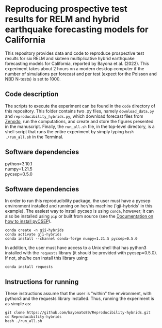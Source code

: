 # Reproducing prospective test results for RELM and hybrid earthquake forecasting models for California
This repository provides data and code to reproduce prospective test results for six RELM and sixteen multiplicative 
hybrid earthquake forecasting models for California, reported by Bayona et al. (2022). This experiment
takes about 2 hours on a modern desktop computer if the number of simulations per forecast and per test (expect for the Poisson and NBD N-tests) is set to 1000.

## Code description 
The scripts to execute the experiment can be found in the `code` directory of this repository. This folder contains two 
.py files, namely `download_data.py` and `reproducibility_hybrids.py`, which download forecast files from 
[Zenodo](https://zenodo.org/record/5141567#.Yc2lO1mnxhE), run the computations, and create and store the figures presented in the manuscript. Finally, the
`run_all.sh` file, in the top-level directory, is a shell script that runs the entire experiment by simply typing `bash ./run_all.sh`
in the Terminal.

## Software dependencies
python=3.10.1  
numpy=1.21.5  
pycsep=0.5.0  


## Software dependencies
In order to run this reproducibility package, the user must have a pycsep environment installed and running on her/his machine ('gji-hybrids' in this example). The easiest way to install
pycsep is using `conda`, however; it can also be installed using `pip` or built from source (see the [Documentation on how to install pyCSEP](https://docs.cseptesting.org/getting_started/installing.html)).

```
conda create -n gji-hybrids
conda activate gji-hybrids
conda install --channel conda-forge numpy=1.21.5 pycsep=0.5.0
```

In addition, the user must have access to a Unix shell that has python3 installed with the `requests` library (it should be provided with pycsep=0.5.0). If not, she/he can install this library using:

```
conda install requests
```

## Instructions for running 
These instructions assume that the user is "within" the environment, with python3 and the requests library installed. Thus, running the experiment is as simple as:

```
git clone https://github.com/bayonato89/Reproducibility-hybrids.git
cd Reproducibility-hybrids
bash ./run_all.sh
```
